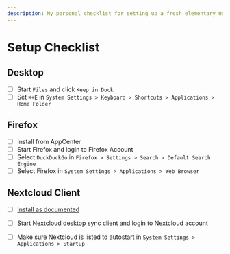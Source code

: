 ```yaml
---
description: My personal checklist for setting up a fresh elementary OS installation.
---
```


# Setup Checklist

## Desktop

* [ ] Start `Files` and click `Keep in Dock`
* [ ] Set `⌘+E` in `System Settings > Keyboard > Shortcuts > Applications > Home Folder`

## Firefox

* [ ] Install from AppCenter
* [ ] Start Firefox and login to Firefox Account
* [ ] Select `DuckDuckGo` in `Firefox > Settings > Search > Default Search Engine`
* [ ] Select Firefox in `System Settings > Applications > Web Browser`

## Nextcloud Client

* [ ] [Install as documented](install-nextcloud-client.md)
* [ ] Start Nextcloud desktop sync client and login to Nextcloud account
* [ ] Make sure Nextcloud is listed to autostart in `System Settings > Applications > Startup`

